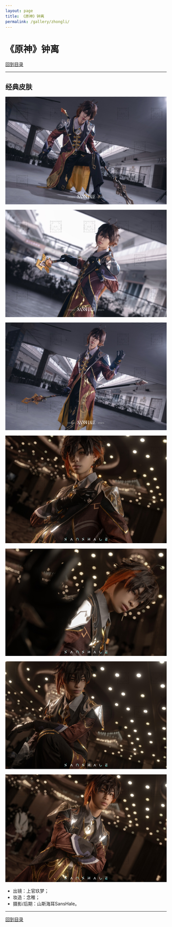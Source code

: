 ```yaml
---
layout: page
title: 《原神》钟离
permalink: /gallery/zhongli/
---
```


# 《原神》钟离

[回到目录](../)

---

## 经典皮肤

![zhongli-001](zhongli/classic/zhongli-001.jpg)

![zhongli-002](zhongli/classic/zhongli-002.jpg)

![zhongli-003](zhongli/classic/zhongli-003.jpg)

![zhongli-004](zhongli/classic/zhongli-004.jpg)

![zhongli-005](zhongli/classic/zhongli-005.jpg)

![zhongli-006](zhongli/classic/zhongli-006.jpg)

![zhongli-007](zhongli/classic/zhongli-007.jpg)

- 出镜：上官玖梦；
- 妆造：念稚；
- 摄影/后期：山斯海耳SansHale。

---

[回到目录](../)
